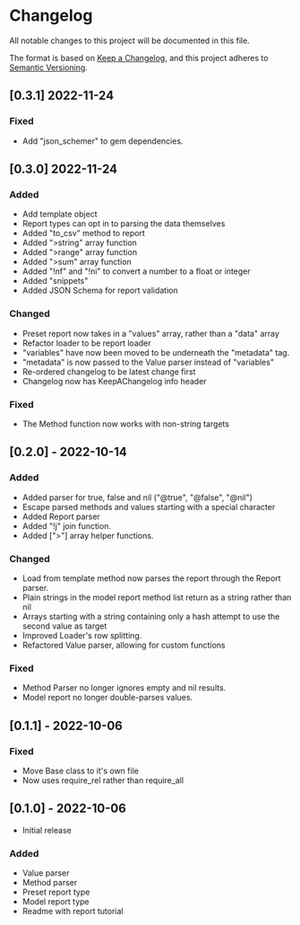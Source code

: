 # Changelog

All notable changes to this project will be documented in this file.

The format is based on [Keep a Changelog](https://keepachangelog.com/en/1.0.0/),
and this project adheres to [Semantic Versioning](https://semver.org/spec/v2.0.0.html).

## [0.3.1] 2022-11-24
### Fixed
- Add "json_schemer" to gem dependencies.

## [0.3.0] 2022-11-24
### Added
- Add template object
- Report types can opt in to parsing the data themselves
- Added "to_csv" method to report
- Added ">string" array function
- Added ">range" array function
- Added ">sum" array function
- Added "!nf" and "!ni" to convert a number to a float or integer
- Added "snippets"
- Added JSON Schema for report validation

### Changed
- Preset report now takes in a "values" array, rather than a "data" array
- Refactor loader to be report loader
- "variables" have now been moved to be underneath the "metadata" tag.
- "metadata" is now passed to the Value parser instead of "variables"
- Re-ordered changelog to be latest change first
- Changelog now has KeepAChangelog info header

### Fixed
- The Method function now works with non-string targets

## [0.2.0] - 2022-10-14
### Added
- Added parser for true, false and nil ("@true", "@false", "@nil")
- Escape parsed methods and values starting with a special character
- Added Report parser
- Added "!j" join function.
- Added [">"] array helper functions.

### Changed
- Load from template method now parses the report through the Report parser.
- Plain strings in the model report method list return as a string rather than nil
- Arrays starting with a string containing only a hash attempt to use the second value as target
- Improved Loader's row splitting.
- Refactored Value parser, allowing for custom functions

### Fixed
- Method Parser no longer ignores empty and nil results.
- Model report no longer double-parses values.

## [0.1.1] - 2022-10-06
### Fixed
- Move Base class to it's own file
- Now uses require_rel rather than require_all

## [0.1.0] - 2022-10-06
- Initial release

### Added
- Value parser
- Method parser
- Preset report type
- Model report type
- Readme with report tutorial